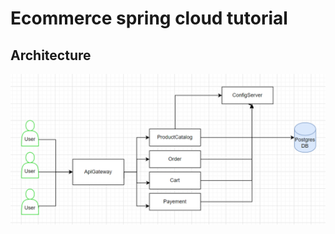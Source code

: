 # Ecommerce spring cloud tutorial


## Architecture

![](https://github.com/HProCoder/ecommerce-spring-cloud-tutorial/blob/master/Architecture_Ecommerce_Spring_Cloud.png)